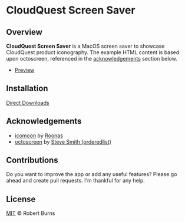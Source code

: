 # CloudQuest Screen Saver

## Overview

**CloudQuest Screen Saver** is a MacOS screen saver to showcase CloudQuest product iconography.  The example HTML content is based upon octoscreen, referenced in the [acknowledgements](#acknowledgements) section below.

- [Preview](https://cdn.rawgit.com/burnsra/CloudQuestSaver/0bc6db47/CloudQuest/Resources/html/index.html?animate)

## Installation

[Direct Downloads](https://www.robertburns.me/dist/google-cloud-platform-saver.zip)

## Acknowledgements

- [icomoon](https://icomoon.io/) by [Roonas](http://roonas.com/)
- [octoscreen](https://github.com/orderedlist/octoscreen/) by [Steve Smith (orderedlist)](steve@github.com)

## Contributions

Do you want to improve the app or add any useful features? Please go ahead and create pull requests. I'm thankful for any help.

## License

[MIT](https://github.com/burnsra/CloudQuestScreenSaver/blob/master/LICENSE) © Robert Burns
